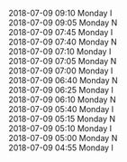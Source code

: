 2018-07-09 09:10 Monday  I  
2018-07-09 09:05 Monday  N  
2018-07-09 07:45 Monday  I  
2018-07-09 07:40 Monday  N  
2018-07-09 07:10 Monday  I  
2018-07-09 07:05 Monday  N  
2018-07-09 07:00 Monday  I  
2018-07-09 06:40 Monday  N  
2018-07-09 06:25 Monday  I  
2018-07-09 06:10 Monday  N  
2018-07-09 05:40 Monday  I  
2018-07-09 05:15 Monday  N  
2018-07-09 05:10 Monday  I  
2018-07-09 05:00 Monday  N  
2018-07-09 04:55 Monday  I  
